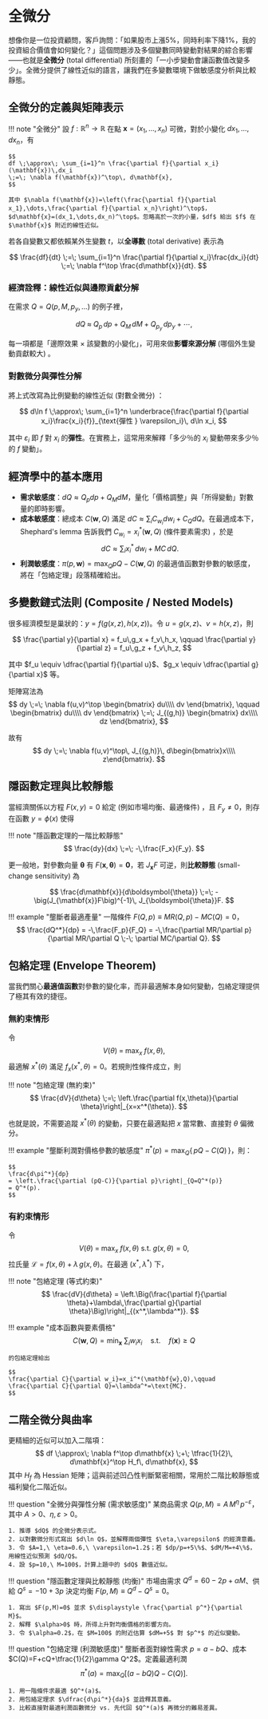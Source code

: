 # 全微分

想像你是一位投資顧問，客戶詢問：「如果股市上漲5%，同時利率下降1%，我的投資組合價值會如何變化？」這個問題涉及多個變數同時變動對結果的綜合影響——也就是**全微分** (total differential) 所刻畫的「一小步變動會讓函數值改變多少」。全微分提供了線性近似的語言，讓我們在多變數環境下做敏感度分析與比較靜態。

## 全微分的定義與矩陣表示

!!! note "全微分"
    設 $f:\mathbb{R}^n\to\mathbb{R}$ 在點 $\mathbf{x}=(x_1,\dots,x_n)$ 可微，對於小變化 $dx_1,\dots,dx_n$，有

    $$
    df \;\approx\; \sum_{i=1}^n \frac{\partial f}{\partial x_i}(\mathbf{x})\,dx_i
    \;=\; \nabla f(\mathbf{x})^\top\, d\mathbf{x},
    $$

    其中 $\nabla f(\mathbf{x})=\left(\frac{\partial f}{\partial x_1},\dots,\frac{\partial f}{\partial x_n}\right)^\top$，
    $d\mathbf{x}=(dx_1,\dots,dx_n)^\top$。忽略高於一次的小量，$df$ 給出 $f$ 在 $\mathbf{x}$ 附近的線性近似。

若各自變數又都依賴某外生變數 $t$，以**全導數** (total derivative) 表示為

$$
\frac{df}{dt} \;=\; \sum_{i=1}^n \frac{\partial f}{\partial x_i}\frac{dx_i}{dt}
\;=\; \nabla f^\top \frac{d\mathbf{x}}{dt}.
$$

### 經濟詮釋：線性近似與邊際貢獻分解

在需求 $Q=Q(p,M,p_y,\dots)$ 的例子裡，

$$
dQ \;\approx\; Q_p\,dp + Q_M\,dM + Q_{p_y}\,dp_y + \cdots,
$$

每一項都是「邊際效果 $\times$ 該變數的小變化」，可用來做**影響來源分解** (哪個外生變動貢獻較大) 。

### 對數微分與彈性分解

將上式改寫為比例變動的線性近似 (對數全微分) ：

$$
d\ln f \;\approx\; \sum_{i=1}^n \underbrace{\frac{\partial f}{\partial x_i}\frac{x_i}{f}}_{\text{彈性 } \varepsilon_i}\, d\ln x_i,
$$

其中 $\varepsilon_i$ 即 $f$ 對 $x_i$ 的**彈性**。在實務上，這常用來解釋「多少％的 $x_i$ 變動帶來多少％的 $f$ 變動」。

## 經濟學中的基本應用

- **需求敏感度**：$dQ \approx Q_p dp + Q_M dM$，量化「價格調整」與「所得變動」對數量的即時影響。
- **成本敏感度**：總成本 $C(\mathbf{w},Q)$ 滿足 $dC \approx \sum_i C_{w_i} dw_i + C_Q dQ$。在最適成本下，Shephard's lemma 告訴我們 $C_{w_i}=x_i^*(\mathbf{w},Q)$ (條件要素需求) ，於是
  $$
  dC \approx \sum_i x_i^*\,dw_i + MC\,dQ.
  $$
- **利潤敏感度**：$\pi(p,\mathbf{w})=\max_Q {pQ-C(\mathbf{w},Q)}$ 的最適值函數對參數的敏感度，將在「包絡定理」段落精確給出。

## 多變數鏈式法則 (Composite / Nested Models) 

很多經濟模型是巢狀的：$y = f\big(g(x,z),\, h(x,z)\big)$。令 $u = g(x,z)$、$v = h(x,z)$，則

$$
\frac{\partial y}{\partial x}
= f_u\,g_x + f_v\,h_x,
\qquad
\frac{\partial y}{\partial z}
= f_u\,g_z + f_v\,h_z,
$$

其中 $f_u \equiv \dfrac{\partial f}{\partial u}$、$g_x \equiv \dfrac{\partial g}{\partial x}$ 等。

矩陣寫法為
$$
dy \;=\; \nabla f(u,v)^\top
\begin{bmatrix}
du\\\\ dv
\end{bmatrix},
\qquad
\begin{bmatrix}
du\\\\ dv
\end{bmatrix}
\;=\;
J_{(g,h)}
\begin{bmatrix}
dx\\\\ dz
\end{bmatrix},
$$

故有
$$
dy \;=\; \nabla f(u,v)^\top\, J_{(g,h)}\,
d\begin{bmatrix}x\\\\ z\end{bmatrix}.
$$


## 隱函數定理與比較靜態

當經濟關係以方程 $F(x,y)=0$ 給定 (例如市場均衡、最適條件) ，且 $F_y \neq 0$，則存在函數 $y=\phi(x)$ 使得

!!! note "隱函數定理的一階比較靜態"
    $$
    \frac{dy}{dx} \;=\; -\,\frac{F_x}{F_y}.
    $$

更一般地，對參數向量 $\boldsymbol{\theta}$ 有 $F(\mathbf{x},\boldsymbol{\theta})=\mathbf{0}$，若 $J_{\mathbf{x}}F$ 可逆，則**比較靜態** (small-change sensitivity) 為

$$
\frac{d\mathbf{x}}{d\boldsymbol{\theta}}
\;=\;
-\big(J_{\mathbf{x}}F\big)^{-1}\, J_{\boldsymbol{\theta}}F.
$$

!!! example "壟斷者最適產量"
    一階條件 $F(Q,p)\equiv MR(Q,p)-MC(Q)=0$，
    $$
    \frac{dQ^*}{dp}
    = -\,\frac{F_p}{F_Q}
    = -\,\frac{\partial MR/\partial p}{\partial MR/\partial Q \;-\; \partial MC/\partial Q}.
    $$

## 包絡定理 (Envelope Theorem) 

當我們關心**最適值函數**對參數的變化率，而非最適解本身如何變動，包絡定理提供了極其有效的捷徑。

### 無約束情形

令
$$
V(\theta) \;=\; \max_{x}\; f(x,\theta),
$$
最適解 $x^*(\theta)$ 滿足 $f_x(x^*,\theta)=0$。若規則性條件成立，則

!!! note "包絡定理 (無約束)"
    $$
    \frac{dV}{d\theta}
    \;=\;
    \left.\frac{\partial f(x,\theta)}{\partial \theta}\right|_{x=x^*(\theta)}.
    $$

也就是說，不需要追蹤 $x^*(\theta)$ 的變動，只要在最適點把 $x$ 當常數、直接對 $\theta$ 偏微分。

!!! example "壟斷利潤對價格參數的敏感度"
    $\pi^*(p)=\max_Q \{\,pQ-C(Q)\,\}$，則：

    $$
    \frac{d\pi^*}{dp}
    = \left.\frac{\partial (pQ-C)}{\partial p}\right|_{Q=Q^*(p)}
    = Q^*(p).
    $$

### 有約束情形

令
$$
V(\theta) \;=\; \max_{x}\; f(x,\theta)\ \text{s.t.}\ g(x,\theta)=0,
$$
拉氏量 $\mathcal{L}=f(x,\theta)+\lambda\,g(x,\theta)$。在最適 $(x^*,\lambda^*)$ 下，

!!! note "包絡定理 (等式約束)"
    $$
    \frac{dV}{d\theta}
    =
    \left.\Big(\frac{\partial f}{\partial \theta}+\lambda\,\frac{\partial g}{\partial \theta}\Big)\right|_{(x^*,\lambda^*)}.
    $$

!!! example "成本函數與要素價格"
    $$
    C(\mathbf{w},Q)=\min_{\mathbf{x}}\ \sum_i w_i x_i
    \quad \text{s.t.}\quad f(\mathbf{x})\ge Q
    $$
    
    的包絡定理給出

    $$
    \frac{\partial C}{\partial w_i}=x_i^*(\mathbf{w},Q),\qquad
    \frac{\partial C}{\partial Q}=\lambda^*=\text{MC}.
    $$


## 二階全微分與曲率

更精細的近似可以加入二階項：
$$
df \;\approx\; \nabla f^\top d\mathbf{x} \;+\; \tfrac{1}{2}\, d\mathbf{x}^\top H_f\, d\mathbf{x},
$$
其中 $H_f$ 為 Hessian 矩陣；這與前述凹凸性判斷緊密相關，常用於二階比較靜態或福利變化二階近似。

!!! question "全微分與彈性分解 (需求敏感度)"
    某商品需求 $Q(p,M)=A\,M^{\eta}\,p^{-\varepsilon}$，其中 $A>0$、$\eta,\varepsilon>0$。

    1. 推導 $dQ$ 的全微分表示式。  
    2. 以對數微分形式寫出 $d\ln Q$，並解釋兩個彈性 $\eta,\varepsilon$ 的經濟意義。  
    3. 令 $A=1,\ \eta=0.6,\ \varepsilon=1.2$；若 $dp/p=+5\%$、$dM/M=+4\%$，用線性近似預測 $dQ/Q$。  
    4. 設 $p=10,\ M=100$，計算上題中的 $dQ$ 數值近似。

!!! question "隱函數定理與比較靜態 (均衡)"
    市場由需求 $Q^d=60-2p+\alpha M$、供給 $Q^s=-10+3p$ 決定均衡 $F(p,M)\equiv Q^d-Q^s=0$。

    1. 寫出 $F(p,M)=0$ 並求 $\displaystyle \frac{\partial p^*}{\partial M}$。  
    2. 解釋 $\alpha>0$ 時，所得上升對均衡價格的影響方向。  
    3. 令 $\alpha=0.2$，在 $M=100$ 的附近估算 $dM=+5$ 對 $p^*$ 的近似變動。

!!! question "包絡定理 (利潤敏感度)"
    壟斷者面對線性需求 $p=a-bQ$、成本 $C(Q)=F+cQ+\tfrac{1}{2}\gamma Q^2$。定義最適利潤
    $$
    \pi^*(a)=\max_Q \big[(a-bQ)Q - C(Q)\big].
    $$

    1. 用一階條件求最適 $Q^*(a)$。  
    2. 用包絡定理求 $\dfrac{d\pi^*}{da}$ 並詮釋其意義。  
    3. 比較直接對最適利潤函數微分 vs. 先代回 $Q^*(a)$ 再微分的難易差異。